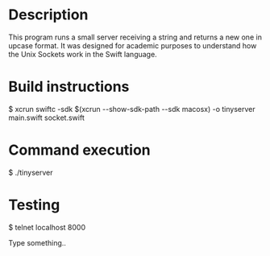 Description
===========

This program runs a small server receiving a string and returns a new one in upcase format. It was designed for academic purposes to understand how the Unix Sockets work in the Swift language.

Build instructions
=====================

$ xcrun swiftc -sdk $(xcrun --show-sdk-path --sdk macosx) -o tinyserver main.swift socket.swift

Command execution
=================

$ ./tinyserver

Testing
=======

$ telnet localhost 8000

Type something..
